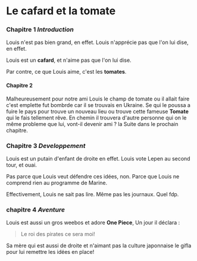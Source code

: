 # Le cafard et la tomate

### Chapitre 1 *Introduction*
 
Louis n'est pas bien grand, en effet. Louis n'apprécie pas que l'on lui dise, en effet. 

Louis est un **cafard**, et n'aime pas que l'on lui dise.

Par contre, ce que Louis aime, c'est les **tomates**.

#### Chapitre 2

Malheureusement pour notre ami Louis le champ de tomate ou il allait faire c'est emplette fut bombrde car il se trouvais en Ukraine. Se qui le poussa a fuire le pays pour trouve un nouveau lieu ou trouve cette fameuse **Tomate** qui le fais tellement rêve. En chemin il trouvera d'autre personne qui on le même probleme que lui, vont-il devenir ami ? la Suite dans le prochain chapitre.

### Chapitre 3 *Developpement*

Louis est un putain d'enfant de droite en effet. Louis vote Lepen au second tour, et ouai.   

Pas parce que Louis veut défendre ces idées, non. Parce que Louis ne comprend rien au programme de Marine.   

Effectivement, Louis ne sait pas lire. Même pas les journaux. Quel fdp.

### chapitre 4 *Aventure*
Louis est aussi un gros weebos et adore **One Piece**, Un jour il déclara :
>Le roi des pirates ce sera moi!

Sa mère qui est aussi de droite et n'aimant pas la culture japonnaise le gifla pour lui remettre les idées en place!

